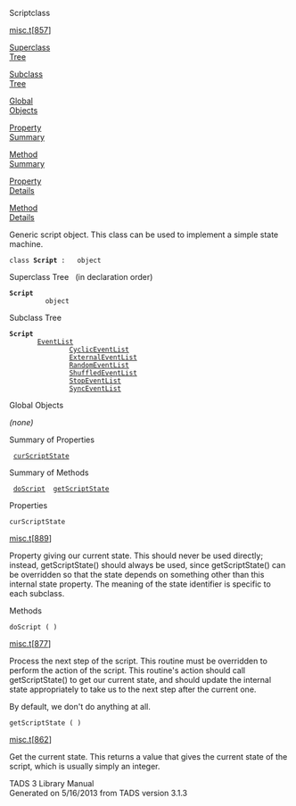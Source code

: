 ---
---
<span class="title">Script</span><span class="type">class</span>

[misc.t](../file/misc.t.html)\[[857](../source/misc.t.html#857)\]

[Superclass  
Tree](#_SuperClassTree_)

[Subclass  
Tree](#_SubClassTree_)

[Global  
Objects](#_ObjectSummary_)

[Property  
Summary](#_PropSummary_)

[Method  
Summary](#_MethodSummary_)

[Property  
Details](#_Properties_)

[Method  
Details](#_Methods_)

<div class="fdesc">

Generic script object. This class can be used to implement a simple
state machine.

`class `**`Script`**` :   object`

</div>

<span id="_SuperClassTree_"></span>

<div class="mjhd">

<span class="hdln">Superclass Tree</span>   (in declaration order)

</div>

**`Script`**  
`         object`  
<span id="_SubClassTree_"></span>

<div class="mjhd">

<span class="hdln">Subclass Tree</span>  

</div>

**`Script`**  
`         `[`EventList`](../object/EventList.html)  
`                 `[`CyclicEventList`](../object/CyclicEventList.html)  
`                 `[`ExternalEventList`](../object/ExternalEventList.html)  
`                 `[`RandomEventList`](../object/RandomEventList.html)  
`                 `[`ShuffledEventList`](../object/ShuffledEventList.html)  
`                 `[`StopEventList`](../object/StopEventList.html)  
`                 `[`SyncEventList`](../object/SyncEventList.html)  
<span id="_ObjectSummary_"></span>

<div class="mjhd">

<span class="hdln">Global Objects</span>  

</div>

*(none)* <span id="_PropSummary_"></span>

<div class="mjhd">

<span class="hdln">Summary of Properties</span>  

</div>

` `[`curScriptState`](#curScriptState)`  `

<span id="_MethodSummary_"></span>

<div class="mjhd">

<span class="hdln">Summary of Methods</span>  

</div>

` `[`doScript`](#doScript)`  `[`getScriptState`](#getScriptState)`  `

<span id="_Properties_"></span>

<div class="mjhd">

<span class="hdln">Properties</span>  

</div>

<span id="curScriptState"></span>

`curScriptState`

[misc.t](../file/misc.t.html)\[[889](../source/misc.t.html#889)\]

<div class="desc">

Property giving our current state. This should never be used directly;
instead, getScriptState() should always be used, since getScriptState()
can be overridden so that the state depends on something other than this
internal state property. The meaning of the state identifier is specific
to each subclass.

</div>

<span id="_Methods_"></span>

<div class="mjhd">

<span class="hdln">Methods</span>  

</div>

<span id="doScript"></span>

`doScript ( )`

[misc.t](../file/misc.t.html)\[[877](../source/misc.t.html#877)\]

<div class="desc">

Process the next step of the script. This routine must be overridden to
perform the action of the script. This routine's action should call
getScriptState() to get our current state, and should update the
internal state appropriately to take us to the next step after the
current one.

By default, we don't do anything at all.

</div>

<span id="getScriptState"></span>

`getScriptState ( )`

[misc.t](../file/misc.t.html)\[[862](../source/misc.t.html#862)\]

<div class="desc">

Get the current state. This returns a value that gives the current state
of the script, which is usually simply an integer.

</div>

<div class="ftr">

TADS 3 Library Manual  
Generated on 5/16/2013 from TADS version 3.1.3

</div>

